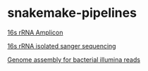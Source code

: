 # snakemake-pipelines

[16s rRNA Amplicon](github.com/matrs/amplicon-qiime2)

[16s rRNA isolated sanger sequencing](https://github.com/matrs/16s-rRNA-Sanger)

[Genome assembly for bacterial illumina reads](https://github.com/matrs/assembly-illumina-bact)
